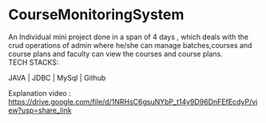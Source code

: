 # CourseMonitoringSystem

An Individual mini project done in a span of 4 days , which deals with the crud operations of admin where he/she can manage batches,courses and course plans and 
faculty can view the courses and course plans.
</br>
TECH STACKS: 

JAVA | JDBC | MySql | Github

Explanation video : https://drive.google.com/file/d/1NRHsC6gsuNYbP_t14y9D96DnFEfEcdyP/view?usp=share_link
